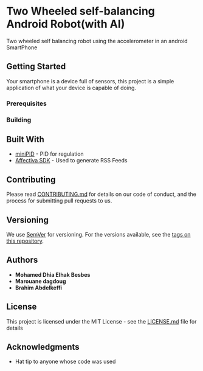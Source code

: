 # Two Wheeled self-balancing Android Robot(with AI)
Two wheeled self balancing robot using the accelerometer in an android SmartPhone
## Getting Started
Your smartphone is a device full of sensors, this project is a simple application of what your device is capable of doing.
### Prerequisites

### Building

## Built With

* [miniPID](https://github.com/tekdemo/MiniPID) - PID for regulation
* [Affectiva SDK](https://www.affectiva.com/product/emotion-sdk/) - Used to generate RSS Feeds

## Contributing

Please read [CONTRIBUTING.md](https://gist.github.com/PurpleBooth/b24679402957c63ec426) for details on our code of conduct, and the process for submitting pull requests to us.

## Versioning

We use [SemVer](http://semver.org/) for versioning. For the versions available, see the [tags on this repository](https://github.com/your/project/tags). 

## Authors

* **Mohamed Dhia Elhak Besbes**
* **Marouane dagdoug**
* **Brahim Abdelkeffi**


## License

This project is licensed under the MIT License - see the [LICENSE.md](LICENSE.md) file for details

## Acknowledgments

* Hat tip to anyone whose code was used

